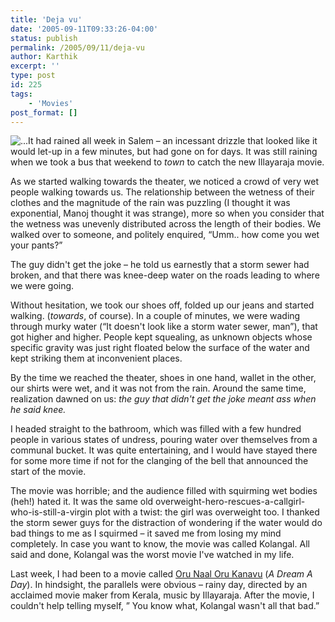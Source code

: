 ```yaml
---
title: 'Deja vu'
date: '2005-09-11T09:33:26-04:00'
status: publish
permalink: /2005/09/11/deja-vu
author: Karthik
excerpt: ''
type: post
id: 225
tags:
    - 'Movies'
post_format: []
---
```

![...](../../../../uploads/onok.jpg)It had rained all week in Salem – an incessant drizzle that looked like it would let-up in a few minutes, but had gone on for days. It was still raining when we took a bus that weekend to *town* to catch the new Illayaraja movie.

As we started walking towards the theater, we noticed a crowd of very wet people walking towards us. The relationship between the wetness of their clothes and the magnitude of the rain was puzzling (I thought it was exponential, Manoj thought it was strange), more so when you consider that the wetness was unevenly distributed across the length of their bodies. We walked over to someone, and politely enquired, “Umm.. how come you wet your pants?”

The guy didn't get the joke – he told us earnestly that a storm sewer had broken, and that there was knee-deep water on the roads leading to where we were going.

Without hesitation, we took our shoes off, folded up our jeans and started walking. (*towards*, of course). In a couple of minutes, we were wading through murky water (“It doesn't look like a storm water sewer, man”), that got higher and higher. People kept squealing, as unknown objects whose specific gravity was just right floated below the surface of the water and kept striking them at inconvenient places.

By the time we reached the theater, shoes in one hand, wallet in the other, our shirts were wet, and it was not from the rain. Around the same time, realization dawned on us: *the guy that didn't get the joke meant ass when he said knee.*

I headed straight to the bathroom, which was filled with a few hundred people in various states of undress, pouring water over themselves from a communal bucket. It was quite entertaining, and I would have stayed there for some more time if not for the clanging of the bell that announced the start of the movie.

The movie was horrible; and the audience filled with squirming wet bodies (heh!) hated it. It was the same old overweight-hero-rescues-a-callgirl-who-is-still-a-virgin plot with a twist: the girl was overweight too. I thanked the storm sewer guys for the distraction of wondering if the water would do bad things to me as I squirmed – it saved me from losing my mind completely. In case you want to know, the movie was called Kolangal. All said and done, Kolangal was the worst movie I've watched in my life.

Last week, I had been to a movie called [Oru Naal Oru Kanavu](http://www.orunaalorukanavu.com/) (*A Dream A Day*). In hindsight, the parallels were obvious – rainy day, directed by an acclaimed movie maker from Kerala, music by Illayaraja. After the movie, I couldn't help telling myself, ” You know what, Kolangal wasn't all that bad.”